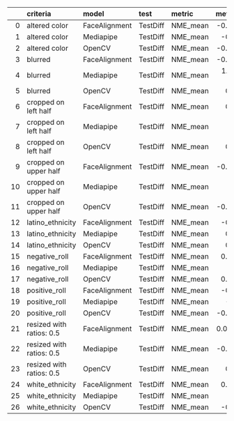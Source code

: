 |    | criteria                 | model         | test     | metric   |   metric_value | Best(metric_value)   |   prediction_time | Best(prediction_time)   |   prediction_fail_rate | Best(prediction_fail_rate)   |
|---:|:-------------------------|:--------------|:---------|:---------|---------------:|:---------------------|------------------:|:------------------------|-----------------------:|:-----------------------------|
|  0 | altered color            | FaceAlignment | TestDiff | NME_mean |   -0.0186375   |                      |          5.03655  |                         |               0        | ✓                            |
|  1 | altered color            | Mediapipe     | TestDiff | NME_mean |   -0.325044    | ✓                    |          0.358343 | ✓                       |               0.8      |                              |
|  2 | altered color            | OpenCV        | TestDiff | NME_mean |   -0.0013471   |                      |          1.9769   |                         |               0        |                              |
|  3 | blurred                  | FaceAlignment | TestDiff | NME_mean |   -0.0205122   | ✓                    |          5.05825  |                         |               0        | ✓                            |
|  4 | blurred                  | Mediapipe     | TestDiff | NME_mean |    1.24002e-06 |                      |          0.444534 | ✓                       |               0        |                              |
|  5 | blurred                  | OpenCV        | TestDiff | NME_mean |    0.103017    |                      |          1.86546  |                         |               0        |                              |
|  6 | cropped on left half     | FaceAlignment | TestDiff | NME_mean |    0.168412    | ✓                    |         10.8528   |                         |               0.782353 |                              |
|  7 | cropped on left half     | Mediapipe     | TestDiff | NME_mean |  nan           |                      |          0.36545  | ✓                       |               1        |                              |
|  8 | cropped on left half     | OpenCV        | TestDiff | NME_mean |    0.644057    |                      |          1.43799  |                         |               0.673529 | ✓                            |
|  9 | cropped on upper half    | FaceAlignment | TestDiff | NME_mean |   -0.0915932   | ✓                    |          4.1001   |                         |               0.682353 | ✓                            |
| 10 | cropped on upper half    | Mediapipe     | TestDiff | NME_mean |  nan           |                      |          0.347208 | ✓                       |               1        |                              |
| 11 | cropped on upper half    | OpenCV        | TestDiff | NME_mean |   -0.0402161   |                      |          1.39466  |                         |               0.894118 |                              |
| 12 | latino_ethnicity         | FaceAlignment | TestDiff | NME_mean |   -0.187597    | ✓                    |          3.0042   |                         |               0        | ✓                            |
| 13 | latino_ethnicity         | Mediapipe     | TestDiff | NME_mean |    0.530683    |                      |          0.252486 | ✓                       |               0        |                              |
| 14 | latino_ethnicity         | OpenCV        | TestDiff | NME_mean |    0.784538    |                      |          1.17573  |                         |               0        |                              |
| 15 | negative_roll            | FaceAlignment | TestDiff | NME_mean |    0.0449532   |                      |          4.52012  |                         |               0        | ✓                            |
| 16 | negative_roll            | Mediapipe     | TestDiff | NME_mean |    0.08136     |                      |          0.390565 | ✓                       |               0        |                              |
| 17 | negative_roll            | OpenCV        | TestDiff | NME_mean |    0.0194816   | ✓                    |          1.88354  |                         |               0        |                              |
| 18 | positive_roll            | FaceAlignment | TestDiff | NME_mean |   -0.179813    |                      |          2.98874  |                         |               0        | ✓                            |
| 19 | positive_roll            | Mediapipe     | TestDiff | NME_mean |   -0.32544     | ✓                    |          0.242656 | ✓                       |               0        |                              |
| 20 | positive_roll            | OpenCV        | TestDiff | NME_mean |   -0.0779265   |                      |          1.09336  |                         |               0        |                              |
| 21 | resized with ratios: 0.5 | FaceAlignment | TestDiff | NME_mean |    0.00961674  |                      |          5.02665  |                         |               0        | ✓                            |
| 22 | resized with ratios: 0.5 | Mediapipe     | TestDiff | NME_mean |   -0.0012767   | ✓                    |          0.42235  | ✓                       |               0        |                              |
| 23 | resized with ratios: 0.5 | OpenCV        | TestDiff | NME_mean |    0.079876    |                      |          1.38557  |                         |               0        |                              |
| 24 | white_ethnicity          | FaceAlignment | TestDiff | NME_mean |    0.0985756   |                      |          4.00668  |                         |               0        | ✓                            |
| 25 | white_ethnicity          | Mediapipe     | TestDiff | NME_mean |   -0.2469      | ✓                    |          0.337958 | ✓                       |               0        |                              |
| 26 | white_ethnicity          | OpenCV        | TestDiff | NME_mean |   -0.168421    |                      |          1.623    |                         |               0        |                              |